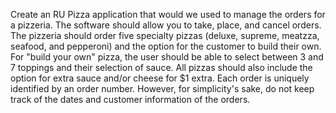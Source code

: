 Create an RU Pizza application that would we used to manage the orders for a pizzeria. The software should allow you to take, place, and cancel orders.
The pizzeria should order five specialty pizzas (deluxe, supreme, meatzza, seafood, and pepperoni) and the option for the customer to build their own. For "build your own" pizza, the user should be able to select between 3 and 7 toppings and their selection of sauce. All pizzas should also include the option for extra sauce and/or cheese for $1 extra. Each order is uniquely identified by an order number. However, for simplicity's sake, do not keep track of the dates and customer information of the orders.
